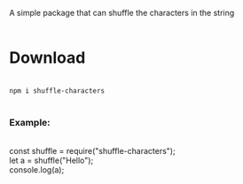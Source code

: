 A simple package that can shuffle the characters in the string<br><br>
<h1>Download</h1><br>
<code>npm i shuffle-characters</code><br><br>
<h3>Example:</h3><br>
const shuffle = require("shuffle-characters");<br>
let a = shuffle("Hello");<br>
console.log(a);


